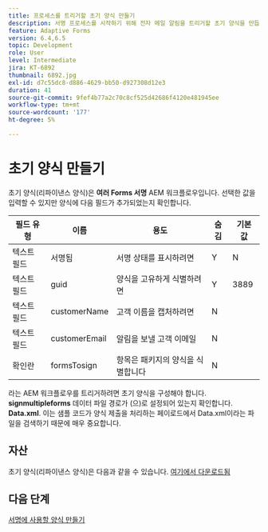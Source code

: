 ```yaml
---
title: 프로세스를 트리거할 초기 양식 만들기
description: 서명 프로세스를 시작하기 위해 전자 메일 알림을 트리거할 초기 양식을 만듭니다.
feature: Adaptive Forms
version: 6.4,6.5
topic: Development
role: User
level: Intermediate
jira: KT-6892
thumbnail: 6892.jpg
exl-id: d7c55dc8-d886-4629-bb50-d927308d12e3
duration: 41
source-git-commit: 9fef4b77a2c70c8cf525d42686f4120e481945ee
workflow-type: tm+mt
source-wordcount: '177'
ht-degree: 5%

---
```


# 초기 양식 만들기

초기 양식(리파이낸스 양식)은 **여러 Forms 서명** AEM 워크플로우입니다. 선택한 값을 입력할 수 있지만 양식에 다음 필드가 추가되었는지 확인합니다.

| 필드 유형 | 이름 | 용도 | 숨김 | 기본 값 |
| ------------------------|---------------------------------------|--------------------|--------|----------------- |
| 텍스트 필드 | 서명됨 | 서명 상태를 표시하려면 | Y | N |
| 텍스트 필드 | guid | 양식을 고유하게 식별하려면 | Y | 3889 |
| 텍스트 필드 | customerName | 고객 이름을 캡처하려면 | N |
| 텍스트 필드 | customerEmail | 알림을 보낼 고객 이메일 | N |
| 확인란 | formsTosign | 항목은 패키지의 양식을 식별합니다 | N |

라는 AEM 워크플로우를 트리거하려면 초기 양식을 구성해야 합니다. **signmultipleforms**
데이터 파일 경로가 (으)로 설정되어 있는지 확인합니다. **Data.xml**. 이는 샘플 코드가 양식 제출을 처리하는 페이로드에서 Data.xml이라는 파일을 검색하기 때문에 매우 중요합니다.

## 자산

초기 양식(리파이낸스 양식)은 다음과 같을 수 있습니다. [여기에서 다운로드됨](assets/refinance-form.zip)

## 다음 단계

[서명에 사용할 양식 만들기](./create-forms-for-signing.md)
